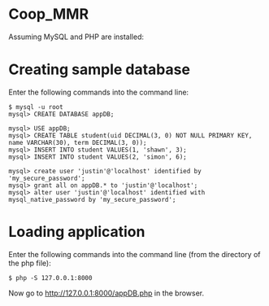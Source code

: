 # Coop_MMR

Assuming MySQL and PHP are installed:

# Creating sample database

Enter the following commands into the command line:

    $ mysql -u root
    mysql> CREATE DATABASE appDB;

    mysql> USE appDB;
    mysql> CREATE TABLE student(uid DECIMAL(3, 0) NOT NULL PRIMARY KEY, name VARCHAR(30), term DECIMAL(3, 0));
    mysql> INSERT INTO student VALUES(1, 'shawn', 3);
    mysql> INSERT INTO student VALUES(2, 'simon', 6);

    mysql> create user 'justin'@'localhost' identified by 'my_secure_password';
    mysql> grant all on appDB.* to 'justin'@'localhost';
    mysql> alter user 'justin'@'localhost' identified with mysql_native_password by 'my_secure_password';

# Loading application

Enter the following commands into the command line (from the directory of the php file):

    $ php -S 127.0.0.1:8000

Now go to http://127.0.0.1:8000/appDB.php in the browser.
